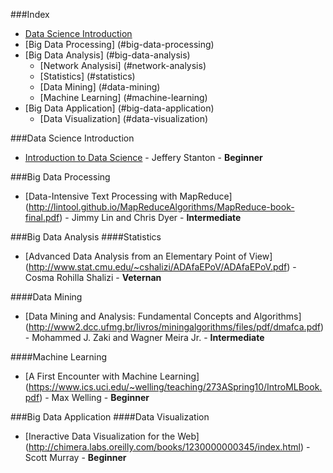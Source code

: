 ###Index
* [Data Science Introduction](#data-science-introduction)
* [Big Data Processing] (#big-data-processing)
* [Big Data Analysis] (#big-data-analysis)
	* [Network Analysisi] (#network-analysis)
	* [Statistics] (#statistics)
	* [Data Mining] (#data-mining)
	* [Machine Learning] (#machine-learning)
* [Big Data Application] (#big-data-application)
	* [Data Visualization] (#data-visualization)
	

###Data Science Introduction
* [Introduction to Data Science](http://jsresearch.net/wiki/projects/teachdatascience/Teach_Data_Science.html) - Jeffery Stanton - **Beginner**

###Big Data Processing
* [Data-Intensive Text Processing with MapReduce] (http://lintool.github.io/MapReduceAlgorithms/MapReduce-book-final.pdf) - Jimmy Lin and Chris Dyer - **Intermediate**


###Big Data Analysis
####Statistics
* [Advanced Data Analysis from an Elementary Point of View] (http://www.stat.cmu.edu/~cshalizi/ADAfaEPoV/ADAfaEPoV.pdf) - Cosma Rohilla Shalizi - **Veternan**

####Data Mining
* [Data Mining and Analysis: Fundamental Concepts and Algorithms] (http://www2.dcc.ufmg.br/livros/miningalgorithms/files/pdf/dmafca.pdf) - Mohammed J. Zaki and Wagner Meira Jr. - **Intermediate**

####Machine Learning
* [A First Encounter with Machine Learning] (https://www.ics.uci.edu/~welling/teaching/273ASpring10/IntroMLBook.pdf) - Max Welling - **Beginner**

###Big Data Application
####Data Visualization
* [Ineractive Data Visualization for the Web] (http://chimera.labs.oreilly.com/books/1230000000345/index.html) - Scott Murray - **Beginner**
